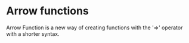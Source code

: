 # Arrow functions
Arrow Function is a new way of creating functions with the '=>' operator with a shorter syntax.
